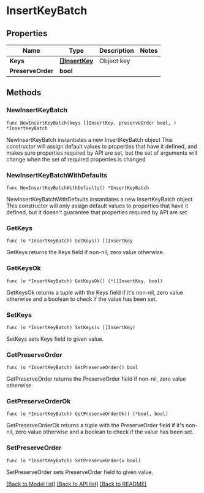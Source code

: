 # InsertKeyBatch

## Properties

Name | Type | Description | Notes
------------ | ------------- | ------------- | -------------
**Keys** | [**[]InsertKey**](InsertKey.md) | Object key | 
**PreserveOrder** | **bool** |  | 

## Methods

### NewInsertKeyBatch

`func NewInsertKeyBatch(keys []InsertKey, preserveOrder bool, ) *InsertKeyBatch`

NewInsertKeyBatch instantiates a new InsertKeyBatch object
This constructor will assign default values to properties that have it defined,
and makes sure properties required by API are set, but the set of arguments
will change when the set of required properties is changed

### NewInsertKeyBatchWithDefaults

`func NewInsertKeyBatchWithDefaults() *InsertKeyBatch`

NewInsertKeyBatchWithDefaults instantiates a new InsertKeyBatch object
This constructor will only assign default values to properties that have it defined,
but it doesn't guarantee that properties required by API are set

### GetKeys

`func (o *InsertKeyBatch) GetKeys() []InsertKey`

GetKeys returns the Keys field if non-nil, zero value otherwise.

### GetKeysOk

`func (o *InsertKeyBatch) GetKeysOk() (*[]InsertKey, bool)`

GetKeysOk returns a tuple with the Keys field if it's non-nil, zero value otherwise
and a boolean to check if the value has been set.

### SetKeys

`func (o *InsertKeyBatch) SetKeys(v []InsertKey)`

SetKeys sets Keys field to given value.


### GetPreserveOrder

`func (o *InsertKeyBatch) GetPreserveOrder() bool`

GetPreserveOrder returns the PreserveOrder field if non-nil, zero value otherwise.

### GetPreserveOrderOk

`func (o *InsertKeyBatch) GetPreserveOrderOk() (*bool, bool)`

GetPreserveOrderOk returns a tuple with the PreserveOrder field if it's non-nil, zero value otherwise
and a boolean to check if the value has been set.

### SetPreserveOrder

`func (o *InsertKeyBatch) SetPreserveOrder(v bool)`

SetPreserveOrder sets PreserveOrder field to given value.



[[Back to Model list]](../README.md#documentation-for-models) [[Back to API list]](../README.md#documentation-for-api-endpoints) [[Back to README]](../README.md)


